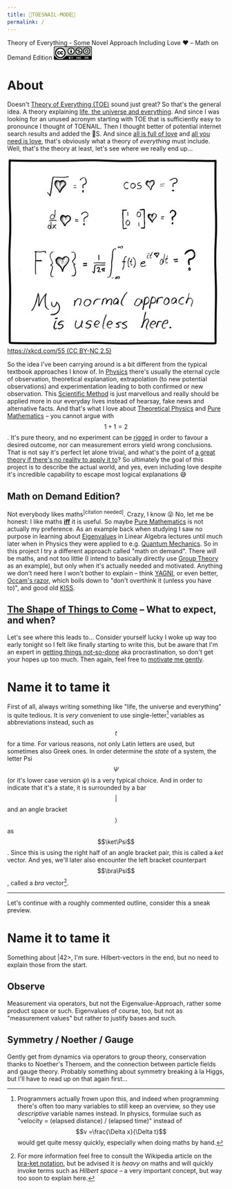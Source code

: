 ```yaml
---
title: 🦶TOESNAIL-MODE🐌
permalink: /
---
```


Theory of Everything - Some Novel Approach Including Love ❤️ – Math on Demand Edition
[![](img/cc-by-nc-sa-88x31.png)](http://creativecommons.org/licenses/by-nc-sa/4.0/)

# About
Doesn't [Theory of Everything (TOE)](https://en.wikipedia.org/wiki/Theory_of_everything) sound just great? So that's the general idea. A theory explaining [life, the universe and everything](https://en.wikipedia.org/wiki/Phrases_from_The_Hitchhiker%27s_Guide_to_the_Galaxy#The_Answer_to_the_Ultimate_Question_of_Life,_the_Universe,_and_Everything_is_42). And since I was looking for an unused acronym starting with TOE that is sufficiently easy to pronounce I thought of TOENAIL. Then I thought better of potential internet search results and added the 🐌S. And since [all is full of love](https://youtu.be/u0cS1FaKPWY) and [all you need is love](https://youtu.be/_7xMfIp-irg), that's obviously what a theory of _everything_ must include. Well, that's the theory at least, let's see where we really end up…

[![](img/xkcd-55-useless.jpg)  
https://xkcd.com/55 (CC BY-NC 2.5)](https://xkcd.com/55/)

So the idea I've been carrying around is a bit different from the typical textbook approaches I know of. In [Physics](https://en.wikipedia.org/wiki/Physics) there's usually the eternal cycle of observation, theoretical explanation, extrapolation (to new potential observations) and experimentation leading to both confirmed or new observation. This [Scientific Method](https://en.wikipedia.org/wiki/Scientific_method) is just marvellous and really should be applied more in our everyday lives instead of hearsay, fake news and alternative facts. And that's what I love about [Theoretical Physics](https://en.wikipedia.org/wiki/Theoretical_physics) and [Pure Mathematics](https://en.wikipedia.org/wiki/Pure_mathematics) – you cannot argue with $$1+1=2$$. It's pure theory, and no experiment can be [rigged](https://en.wikipedia.org/wiki/Scientific_misconduct) in order to favour a desired outcome, nor can measurement errors yield wrong conclusions. That is not say it's perfect let alone trivial, and what's the point of [a great theory if there's no reality to apply it to](https://en.wikipedia.org/wiki/String_theory#Number_of_solutions)? So ultimately the goal of this project is to describe the actual world, and yes, even including love despite it's incredible capability to escape most logical explanations 😅

## Math on Demand Edition?
Not everybody likes maths<sup>\[citation needed\]</sup>. Crazy, I know 😜 No, let me be honest: I like maths [**iff**](https://en.wikipedia.org/wiki/If_and_only_if "If and only if") it is useful. So maybe [Pure Mathematics](https://en.wikipedia.org/wiki/Pure_mathematics) is not actually my preference. As an example back when studying I saw no purpose in learning about [Eigenvalues](https://en.wikipedia.org/wiki/Eigenvalues_and_eigenvectors) in Linear Algebra lectures until much later when in Physics they were applied to e.g. [Quantum Mechanics](https://en.wikipedia.org/wiki/Eigenvalues_and_eigenvectors#Schr%C3%B6dinger_equation). So in this project I try a different approach called "math on demand". There _will_ be maths, and not too little (I intend to basically directly use [Group Theory](https://en.wikipedia.org/wiki/Group_theory) as an example), but only when it's actually needed and motivated. Anything we don't need here I won't bother to explain – think [YAGNI](https://en.wikipedia.org/wiki/You_aren%27t_gonna_need_it "You aren't gonna need it"), or even better, [Occam's razor](https://en.wikipedia.org/wiki/Occam's_razor), which boils down to "don't overthink it (unless you have to)", and good old [KISS](https://en.wikipedia.org/wiki/KISS_principle "Keep it simple, stupid").

## [The Shape of Things to Come](https://www.youtube.com/watch?v=x8zsE5zdlsQ&list=RDMW9FDByKsC4&index=2 "which word's are not capitalized in title case again?") – What to expect, and when?
Let's see where this leads to… Consider yourself lucky I woke up way too early tonight so I felt like finally starting to write this, but be aware that I'm an expert in [getting things not-so-done](../gtnsd) aka procrastination, so don't get your hopes up too much. Then again, feel free to [motivate me gently](https://github.com/zommuter/toesnail/issues).

# Name it to tame it
First of all, always writing something like "life, the universe and everything" is quite tedious. It is _very_ convenient to use single-letter[^1] variables as abbreviations instead, such as $$t$$ for a time. For various reasons, not only Latin letters are used, but sometimes also Greek ones. In order determine the _state_ of a system, the letter Psi $$\Psi$$ (or it's lower case version $\psi$) is a very typical choice. And in order to indicate that it's a state, it is surrounded by a bar $$|$$ and an angle bracket $$\rangle$$ as $$\ket\Psi$$. Since this is using the right half of an angle bracket pair, this is called a _ket_ vector. And yes, we'll later also encounter the left bracket counterpart $$\bra\Psi$$, called a _bra_ vector[^2].

[^1]: Programmers actually frown upon this, and indeed when programming there's often too many variables to still keep an overview, so they use _descriptive_ variable names instead. In physics, formulae such as "velocity = (elapsed distance) / (elapsed time)" instead of $$v =\frac{\Delta x}{\Delta t}$$ would get quite messy quickly, especially when doing maths by hand.

[^2]:  For more information feel free to consult the Wikipedia article on the [bra-ket notation](https://en.wikipedia.org/wiki/Bra%E2%80%93ket_notation), but be advised it is _heavy_ on maths and will quickly invoke terms such as _Hilbert space_ – a very important concept, but way too soon to explain here.

---

Let's continue with a roughly commented outline, consider this a sneak preview.

# Name it to tame it
Something about |42\>, I'm sure. Hilbert-vectors in the end, but no need to explain those from the start.

## Observe
Measurement via operators, but not the Eigenvalue-Approach, rather some product space or such. Eigenvalues of course, too, but not as "measurement values" but rather to justify bases and such.

## Symmetry / Noether / Gauge
Gently get from dynamics via operators to group theory, conservation thanks to Noether's Theroem, and the connection between particle fields and gauge theory. Probably something about symmetry breaking à la Higgs, but I'll have to read up on that again first...